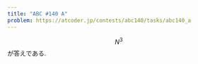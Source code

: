 ```yaml
---
title: "ABC #140 A"
problem: https://atcoder.jp/contests/abc140/tasks/abc140_a
---
```

$$ N^3 $$ が答えである.

